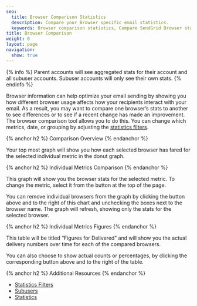 ```yaml
---
seo:
  title: Browser Comparison Statistics
  description: Compare your Browser specific email statistics.
  keywords: Browser comparison statistics, Compare SendGrid Browser statistics
title: Browser Comparison
weight: 0
layout: page
navigation:
  show: true
---
```



{% info %}
Parent accounts will see aggregated stats for their account and all subuser accounts. Subuser accounts will only see their own stats.
{% endinfo %}


Browser information can help optimize your email sending by showing you how different browser usage affects how your recipients interact with your email. As a result, you may want to compare one browser’s stats to another to see differences or to see if a recent change has made an improvement. The browser comparison tool allows you to do this. You can change which metrics, date, or grouping by adjusting the [statistics filters]({{root_url}}/User_Guide/Statistics/index.html#-Statistics-Filters).

{% anchor h2 %}
Comparison Overview
{% endanchor %}

Your top most graph will show you how each selected browser has fared for the selected individual metric in the donut graph.

{% anchor h2 %}
Individual Metrics Comparison
{% endanchor %}

This graph will show you the browser stats for the selected metric. To change the metric, select it from the button at the top of the page.

You can remove individual browsers from the graph by clicking the button above and to the right of this chart and unchecking the boxes next to the browser name. The graph will refresh, showing only the stats for the selected browser.

{% anchor h2 %}
Individual Metrics Figures
{% endanchor %}

This table will be titled “Figures for Delivered” and will show you the actual delivery numbers over time for each of the compared browsers.

You can also choose to show actual counts or percentages, by clicking the corresponding button above and to the right of the table.

{% anchor h2 %}
Additional Resources
{% endanchor %}

- [Statistics Filters]({{root_url}}/User_Guide/Statistics/index.html#-Statistics-Filters)
- [Subusers]({{root_url}}/User_Guide/Settings/Subusers/index.html)
- [Statistics]({{root_url}}/User_Guide/Statistics/index.html)
